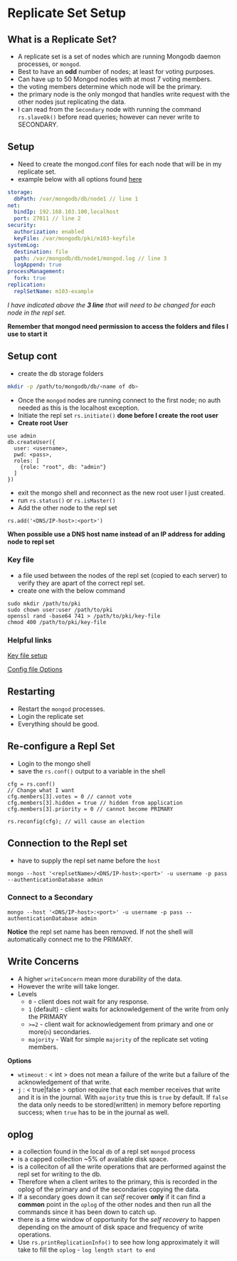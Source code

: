 # Replicate Set Setup

## What is a Replicate Set?

- A replicate set is a set of nodes which are running Mongodb daemon processes, or `mongod`.
- Best to have an **odd** number of nodes; at least for voting purposes.
- Can have up to 50 Mongod nodes with at most 7 voting members.
- the voting members determine which node will be the primary.
- the primary node is the only mongod that handles write request with the other nodes jsut replicating the data.
- I can read from the `Secondary` node with running the command `rs.slaveOk()` before read queries; however can never write to SECONDARY.

## Setup

- Need to create the mongod.conf files for each node that will be in my replicate set.
- example below with all options found [here](https://docs.mongodb.com/manual/reference/configuration-options/#configuration-file-options)
```yaml
storage:
  dbPath: /var/mongodb/db/node1 // line 1
net:
  bindIp: 192.168.103.100,localhost
  port: 27011 // line 2
security:
  authorization: enabled
  keyFile: /var/mongodb/pki/m103-keyfile
systemLog:
  destination: file
  path: /var/mongodb/db/node1/mongod.log // line 3
  logAppend: true
processManagement:
  fork: true
replication:
  replSetName: m103-example
```

*I have indicated above the **3 line** that will need to be changed for each node in the repl set.*

**Remember that mongod need permission to access the folders and files I use to start it**

## Setup cont

- create the db storage folders

```bash
mkdir -p /path/to/mongodb/db/<name of db>
```

- Once the `mongod` nodes are running connect to the first node; no auth needed as this is the localhost exception.
- Initiate the repl set `rs.initiate()` **done before I create the root user**
- **Create root User**

```shell
use admin
db.createUser({
  user: <username>,
  pwd: <pass>,
  roles: [
    {role: "root", db: "admin"}
  ]
})
```

- exit the mongo shell and reconnect as the new root user I just created.
- run `rs.status()` or `rs.isMaster()`
- Add the other node to the repl set

```shell
rs.add('<DNS/IP-host>:<port>')
```

**When possible use a DNS host name instead of an IP address for adding node to repl set**

### Key file

- a file used between the nodes of the repl set (copied to each server) to verify they are apart of the correct repl set.
- create one with the below command

```shell
sudo mkdir /path/to/pki
sudo chown user:user /path/to/pki
openssl rand -base64 741 > /path/to/pki/key-file
chmod 400 /path/to/pki/key-file
```

### Helpful links

[Key file setup](https://docs.mongodb.com/manual/tutorial/deploy-replica-set-with-keyfile-access-control/)

[Config file Options](https://docs.mongodb.com/manual/reference/configuration-options/#configuration-file-options)

## Restarting

- Restart the `mongod` processes.
- Login the replicate set
- Everything should be good.


## Re-configure a Repl Set

- Login to the mongo shell
- save the `rs.conf()` output to a variable in the shell
```shell
cfg = rs.conf()
// Change what I want
cfg.members[3].votes = 0 // cannot vote
cfg.members[3].hidden = true // hidden from application
cfg.members[3].priority = 0 // cannot become PRIMARY

rs.reconfig(cfg); // will cause an election
```


## Connection to the Repl set

- have to supply the repl set name before the `host`
```shel
mongo --host '<replsetName>/<DNS/IP-host>:<port>' -u username -p pass --authenticationDatabase admin
```

### Connect to a Secondary

```shell
mongo --host '<DNS/IP-host>:<port>' -u username -p pass --authenticationDatabase admin
```

**Notice** the repl set name has been removed. If not the shell will automatically connect me to the PRIMARY.


## Write Concerns

- A higher `writeConcern` mean more durability of the data. 
- However the write will take longer.
- Levels
  - `0` - client does not wait for any response.
  - `1` (default) - client waits for acknowledgement of the write from only the PRIMARY
  - `>=2` - client wait for acknowledgement from primary and one or more(`n`) secondaries.
  - `majority` - Wait for simple `majority` of the replicate set voting members. 

**Options**

- `wtimeout` : < int > does not mean a failure of the write but a failure of the acknowledgement of that write.
- `j` : < true|false > option require that each member receives that write and it is in the journal. With `majority` true this is `true` by default. If `false` the data only needs to be stored(written) in memory before reporting success; when `true` has to be in the journal as well.

## oplog

- a collection found in the local `db` of a repl set `mongod` process
- is a capped collection ~5% of available disk space.
- is a colleciton of all the write operations that are performed against the repl set for writing to the db.
- Therefore when a client writes to the primary, this is recorded in the oplog of the primary and of the secondaries copying the data. 
- If a secondary goes down it can *self* recover **only** if it can find a **common** point in the `oplog` of the other nodes and then run all the commands since it has been down to catch up.
- there is a time window of opportunity for the *self recovery* to happen depending on the amount of disk space and frequency of write operations.
- Use `rs.printReplicationInfo()` to see how long approximately it will take to fill the `oplog` - `log length start to end`